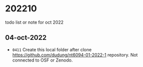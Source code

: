 # 202210
todo list or note for oct 2022


## 04-oct-2022
+ `0411` Create this local folder after clone https://github.com/dudung/nt6094-01-2022-1 repository. Not connected to OSF or Zenodo.